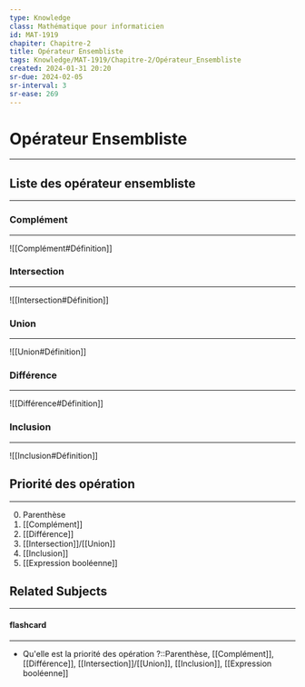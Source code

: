 ```yaml
---
type: Knowledge
class: Mathématique pour informaticien
id: MAT-1919
chapiter: Chapitre-2
title: Opérateur Ensembliste 
tags: Knowledge/MAT-1919/Chapitre-2/Opérateur_Ensembliste 
created: 2024-01-31 20:20
sr-due: 2024-02-05
sr-interval: 3
sr-ease: 269
---
```

# Opérateur Ensembliste 
----

## Liste des opérateur ensembliste
----
### Complément
----
![[Complément#Définition]]
### Intersection
----
![[Intersection#Définition]]

### Union
----
![[Union#Définition]]

### Différence
----
![[Différence#Définition]]

### Inclusion
----
![[Inclusion#Définition]]

## Priorité des opération
----
0. Parenthèse
1. [[Complément]]
2. [[Différence]]
3. [[Intersection]]/[[Union]]
4. [[Inclusion]]
5. [[Expression booléenne]]

## Related Subjects
----
#### flashcard 
----
- Qu'elle est la priorité des opération ?::Parenthèse, [[Complément]], [[Différence]], [[Intersection]]/[[Union]], [[Inclusion]], [[Expression booléenne]]
<!--SR:!2024-03-04,2,249-->